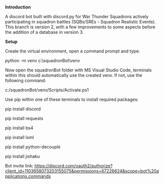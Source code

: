 <b>Introduction</b>

A discord bot built with discord.py for War Thunder Squadrons actively participating in squadron battles (SQBs/SREs - Squadron Realistic Events).
This branch is version 2, with a few improvements to some aspects before the addition of a database in version 3.


<b>Setup</b>

Create the virtual environment, open a command prompt and type: 

python -m venv c:\squadronBot\venv


Now open the squadronBot folder with MS Visual Studio Code, terminals within this should automatically use the created venv. If not, use the following command:

c:/squadronBot/venv/Scripts/Activate.ps1


Use pip within one of these terminals to install required packages:

pip install discord

pip install requests

pip install bs4

pip install lxml

pip install python-decouple

pip install jishaku


Bot invite link: https://discord.com/oauth2/authorize?client_id=1103658073203155075&permissions=67226624&scope=bot%20applications.commands
